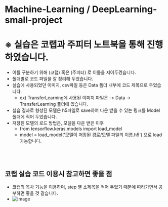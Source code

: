 # Machine-Learning / DeepLearning-small-project

# ※ 실습은 코랩과 주피터 노트북을 통해 진행하였습니다. 
- 이를 구분하기 위해 (코랩) 혹은 (주피터) 로 이름을 지어두겠습니다.
- 폴더별로 코드 파일을 잘 정리해 두었습니다.
- 실습에 사용되었던 이미지, csv파일 등은 Data 폴더 내부에 코드 제목으로 두었습니다.
  - ex) TransferLearning에 사용된 이미지 파일은 -> Data -> TransferLearning 폴더에 있습니다.
- 실습 결과로 형성된 모델은 h5파일로 save하여 다운 받을 수 있는 링크를 Model 폴더에 적어 두었습니다.
- 저장된 모델의 로드 방법은, 모델을 다운 받은 이후
    - from tensorflow.keras.models import load_model
    - model = load_model('모델이 저장된 경로/모델 파일의 이름.h5') 으로 load 가능합니다. <br>
<br>
<br>



## 코랩 실습 코드 이용시 참고하면 좋을 점
- 코랩의 목차 기능을 이용하며, step 별 소제목을 적어 두었기 때문에 따라가면서 공부하면 좋을 것 같습니다.
- ![image](https://github.com/thumbs-js/DeepLearning-small-project/assets/127809974/a87a6b0a-a942-4f3c-b3de-f938c426b337)

